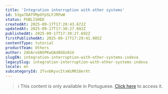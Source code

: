 ```yaml
---
title: 'Integration interruption with other systems'
id: 53ga7DATVMpOYpSLFJRPwW
status: PUBLISHED
createdAt: 2025-09-17T17:20:43.672Z
updatedAt: 2025-09-17T17:30:27.692Z
publishedAt: 2025-09-17T17:30:27.692Z
firstPublishedAt: 2025-09-17T17:29:41.905Z
contentType: tutorial
productTeam: Others
author: 2AhArvGNSPKwUAd8GOz0iU
slugEN: integration-interruption-with-other-systems-indeva
legacySlug: integration-interruption-with-other-systems-indeva
locale: en
subcategoryId: 2TvvbKyvcItxWiM018erXt
---
```


> ℹ️ This content is only available in Portuguese. [Click here](/pt/tutorial/interrupcao-na-integracao-com-outros-sistemas-indeva--53ga7DATVMpOYpSLFJRPwW) to access it.
